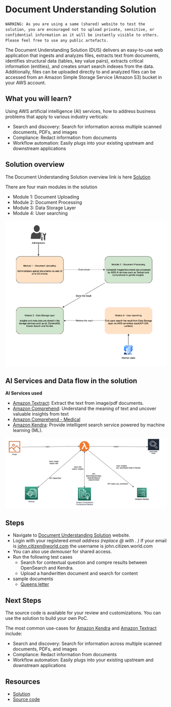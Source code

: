 # Document Understanding Solution

`WARNING: As you are using a same (shared) website to test the solution, you are encouraged not to upload private, sensitive, or confidential information as it will be instantly visible to others. Please feel free to use any public artefacts. `

The Document Understanding Solution (DUS) delivers an easy-to-use web application that ingests and analyzes files, extracts text from documents, identifies structural data (tables, key value pairs), extracts critical information (entities), and creates smart search indexes from the data. Additionally, files can be uploaded directly to and analyzed files can be accessed from an Amazon Simple Storage Service (Amazon S3) bucket in your AWS account.

## What you will learn?
Using AWS artificial intelligence (AI) services, how to address business problems that apply to various industry verticals:
- Search and discovery: Search for information across multiple scanned documents, PDFs, and images
- Compliance: Redact information from documents
- Workflow automation: Easily plugs into your existing upstream and downstream applications 

## Solution overview

The Document Understanding Solution overview link is here [Solution](https://aws.amazon.com/solutions/implementations/document-understanding-solution/)

There are four main modules in the solution
- Module 1: Document Uploading
- Module 2: Document Processing
- Module 3: Data Storage Layer
- Module 4: User searching

![4 Modules](./images/modules.png)

## AI Services and Data flow in the solution

**AI Services used**
- [Amazon Textract](https://aws.amazon.com/textract/): Extract the text from image/pdf documents.
- [Amazon Comprehend](https://aws.amazon.com/comprehend/): Understand the meaning of text and uncover valuable insights from text
- [Amazon Comprehend - Medical](https://aws.amazon.com/comprehend/medical/)
- [Amazon Kendra](https://aws.amazon.com/kendra/): Provide intelligent search service powered by machine learning (ML).

![AI Services](./images/ai-services.png)

## Steps
- Navigate to [Document Understanding Solution](https://d2l8l7ins1imlo.cloudfront.net/home) website.
- Login with your registered *email address (replace @ with . )*  If your email is john.citizen@world.com the username is john.citizen.world.com
- You can also use *demouser* for shared access.
- Run the following test cases
  - Search for contextual question and compre results between OpenSearch and Kendra.
  - Upload a handwritten document and search for content
- sample documents
  - [Queens letter](https://www.bbc.com/news/uk-england-wiltshire-36122985)

## Next Steps
The source code is available for your review and customizations. You can use the solution to build your own PoC.

The most common use-cases for [Amazon Kendra](https://aws.amazon.com/kendra/) and [Amazon Textract](https://aws.amazon.com/textract/) include:

- Search and discovery: Search for information across multiple scanned documents, PDFs, and images
- Compliance: Redact information from documents
- Workflow automation: Easily plugs into your existing upstream and downstream applications 

## Resources
- [Solution](https://aws.amazon.com/solutions/implementations/document-understanding-solution/)
- [Source code](https://github.com/awslabs/document-understanding-solution)